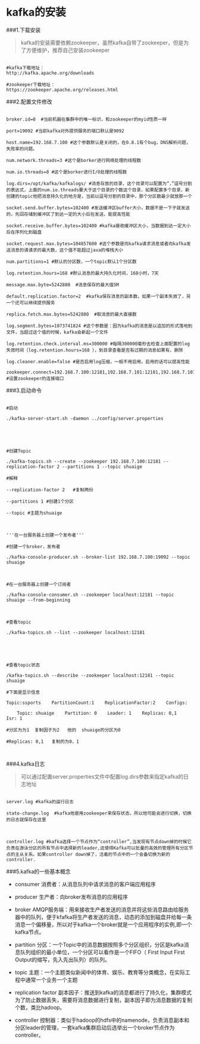 # kafka的安装


###1.下载安装

>kafka的安装需要依赖zookeeper，虽然kafka自带了zookeeper，但是为了方便维护，推荐自己安装zookeeper



```

#kafka下载地址：
http://kafka.apache.org/downloads

#zookeeper下载地址：
https://zookeeper.apache.org/releases.html

```


###2.配置文件修改

```

broker.id=0  #当前机器在集群中的唯一标识，和zookeeper的myid性质一样

port=19092 #当前kafka对外提供服务的端口默认是9092

host.name=192.168.7.100 #这个参数默认是关闭的，在0.8.1有个bug，DNS解析问题，失败率的问题。

num.network.threads=3 #这个是borker进行网络处理的线程数

num.io.threads=8 #这个是borker进行I/O处理的线程数

log.dirs=/opt/kafka/kafkalogs/ #消息存放的目录，这个目录可以配置为“，”逗号分割的表达式，上面的num.io.threads要大于这个目录的个数这个目录，如果配置多个目录，新创建的topic他把消息持久化的地方是，当前以逗号分割的目录中，那个分区数最少就放那一个

socket.send.buffer.bytes=102400 #发送缓冲区buffer大小，数据不是一下子就发送的，先回存储到缓冲区了到达一定的大小后在发送，能提高性能

socket.receive.buffer.bytes=102400 #kafka接收缓冲区大小，当数据到达一定大小后在序列化到磁盘

socket.request.max.bytes=104857600 #这个参数是向kafka请求消息或者向kafka发送消息的请请求的最大数，这个值不能超过java的堆栈大小

num.partitions=1 #默认的分区数，一个topic默认1个分区数

log.retention.hours=168 #默认消息的最大持久化时间，168小时，7天

message.max.byte=5242880  #消息保存的最大值5M

default.replication.factor=2  #kafka保存消息的副本数，如果一个副本失效了，另一个还可以继续提供服务

replica.fetch.max.bytes=5242880  #取消息的最大直接数

log.segment.bytes=1073741824 #这个参数是：因为kafka的消息是以追加的形式落地到文件，当超过这个值的时候，kafka会新起一个文件

log.retention.check.interval.ms=300000 #每隔300000毫秒去检查上面配置的log失效时间（log.retention.hours=168 ），到目录查看是否有过期的消息如果有，删除

log.cleaner.enable=false #是否启用log压缩，一般不用启用，启用的话可以提高性能

zookeeper.connect=192.168.7.100:12181,192.168.7.101:12181,192.168.7.107:1218 #设置zookeeper的连接端口

```

###3.启动命令



```

#启动

./kafka-server-start.sh -daemon ../config/server.properties





#创建Topic

./kafka-topics.sh --create --zookeeper 192.168.7.100:12181 --replication-factor 2 --partitions 1 --topic shuaige

#解释

--replication-factor 2   #复制两份

--partitions 1 #创建1个分区

--topic #主题为shuaige



'''在一台服务器上创建一个发布者'''

#创建一个broker，发布者

./kafka-console-producer.sh --broker-list 192.168.7.100:19092 --topic shuaige



#在一台服务器上创建一个订阅者

./kafka-console-consumer.sh --zookeeper localhost:12181 --topic shuaige --from-beginning



#查看topic

./kafka-topics.sh --list --zookeeper localhost:12181





#查看topic状态

/kafka-topics.sh --describe --zookeeper localhost:12181 --topic shuaige

#下面是显示信息

Topic:ssports    PartitionCount:1    ReplicationFactor:2    Configs:

    Topic: shuaige    Partition: 0    Leader: 1    Replicas: 0,1    Isr: 1

#分区为为1  复制因子为2   他的  shuaige的分区为0 

#Replicas: 0,1   复制的为0，1



```





###4.kafka日志



>可以通过配置server.properties文件中配置log.dirs参数来指定kafka的日志地址



```

server.log #kafka的运行日志

state-change.log  #kafka他是用zookeeper来保存状态，所以他可能会进行切换，切换的日志就保存在这里



controller.log #kafka选择一个节点作为“controller”,当发现有节点down掉的时候它负责在游泳分区的所有节点中选择新的leader,这使得Kafka可以批量的高效的管理所有分区节点的主从关系。如果controller down掉了，活着的节点中的一个会备切换为新的controller.

```



###5.kafka的一些基本概念



- consumer 消费者：从消息队列中请求消息的客户端应用程序

- producer 生产者：向broker发布消息的应用程序

- broker AMQP服务端：用来接收生产者发送的消息并将这些消息路由给服务器中的队列，便于kfafka将生产者发送的消息，动态的添加到磁盘并给每一条消息一个偏移量，所以对于kafka一个broker就是一个应用程序的实例,即一个kafka节点。

- partition 分区：一个Topic中的消息数据按照多个分区组织，分区是kafka消息队列组织的最小单位，一个分区可以看作是一个FIFO（ First Input First Output的缩写，先入先出队列）的队列。

- topic 主题：一个主题类似新闻中的体育、娱乐、教育等分类概念，在实际工程中通常一个业务一个主题

- replication factor 副本因子：推送到kafka的消息都进行了持久化，集群模式为了防止数据丢失，需要将消息数据进行复制，副本因子即为消息数据的复制个数，类比hadoop。

- controller 控制器：类似于hadoop的hdfs中的namenode，负责消息副本和分区leader的管理，一套kafka集群启动后选举出一个broker节点作为controller。